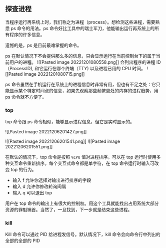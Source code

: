 ## 探查进程

当程序运行再系统上时，我们称之为进程（process）。想检测这些进程，需要熟悉 ps 命令的用法。ps 命令好比工具中的瑞士军刀，他能输出运行再系统上的所有程序的许多信息。

遗憾的是，ps 是目前最难掌握的命令。

ps 在默认情况下不会提供那么多的信息，只会显示运行在当前控制台下的属于当前用户的进程。
![[Pasted image 20221201080558.png]]
会列出程序的进程 ID（ProcessID), 和它运行在哪个终端（TTY) 以及进程已用的 CPU 时间。
	![[Pasted image 20221201080715.png]]


ps 命令虽然在手机运行在系统上的进程信息时非常有用，但也有不足之处：它只能显示某个特定时间点的信息，如果先观察那些频繁患处的内存的进程趋势，用 ps 命令就不方便了。

### top

top 命令跟 ps 命令相似，能够显示进程信息，但它是实时显示的。

![[Pasted image 20221206201427.png]]

![[Pasted image 20221206201541.png]] ![[Pasted image 20221206201551.png]]

在默认的情况下，top 命令是按照 `%CPU` 值对进程排序。可以在 top 运行时使用多种交互命令重新排序。每个交互式命令都是单字符，在 top 命令运行时输入可改变 top 的行为。
- 输入 f 允许你选择对输出进行排序的字段
- 输入 d 允许你修改轮询间隔
- 输入 q 可以退出 top

用户在 top 命令的输出上有很大的控制权。用这个工具就能找出占用系统大部分资源的罪魁祸首。当然了，一旦找到，下一步就是结束这些进程。

### kill

Kill 命令可以通过 PID 给进程发信号。默认情况下，kill 命令会向命令行中列出的全部的全部的 PID